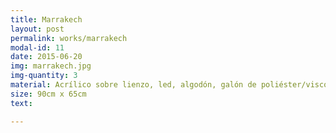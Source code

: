 ```yaml
---
title: Marrakech
layout: post
permalink: works/marrakech
modal-id: 11
date: 2015-06-20
img: marrakech.jpg
img-quantity: 3
material: Acrílico sobre lienzo, led, algodón, galón de poliéster/viscosa, fibra acrílica
size: 90cm x 65cm
text:

---
```

